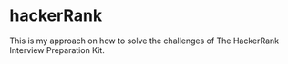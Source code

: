 # hackerRank
This is my approach on how to solve the challenges of The HackerRank Interview Preparation Kit.
